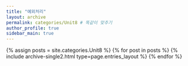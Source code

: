```yaml
---
title: "예외처리"
layout: archive
permalink: categories/Unit8 # 똑같이 맞추기
author_profile: true
sidebar_main: true
---
```




{% assign posts = site.categories.Unit8 %}
{% for post in posts %} {% include archive-single2.html type=page.entries_layout %} {% endfor %}